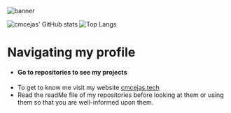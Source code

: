 ![banner](./banner.png)

![cmcejas' GitHub stats](https://github-readme-stats.vercel.app/api?username=cmcejas&show_icons=true&theme=nightowl) ![Top Langs](https://github-readme-stats.vercel.app/api/top-langs/?username=cmcejas&layout=donut&theme=nightowl)


# Navigating my profile
- #### Go to repositories to see my projects
- To get to know me visit my website [cmcejas.tech](cmcejas.tech)
- Read the readMe file of my repositories before looking at them or using them so that you are well-informed upon them.
